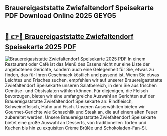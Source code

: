 ## Brauereigaststatte Zwiefaltendorf Speisekarte PDF Download Online 2025 GEYG5

# <h2><a href="http://gc8dyev.nevu.top/?p=Brauereigaststatte+Zwiefaltendorf+Speisekarte">🔗 👉🔴 Brauereigaststatte Zwiefaltendorf Speisekarte 2025 PDF</a></h2>

[![Brauereigaststatte Zwiefaltendorf Speisekarte 2025 PDF](https://i.imgur.com/dBaPXMq.png)](http://gc8dyev.nevu.top/?p=Brauereigaststatte+Zwiefaltendorf+Speisekarte)
In einem Restaurant oder Café ist das Menü des Essens nicht nur eine Liste der angebotenen Gerichte, sondern auch eine Gelegenheit für Sie, etwas zu finden, das für Ihren Geschmack köstlich und passend ist. Wenn Sie etwas Leichtes und Frisches suchen, empfehlen wir auf unserer Brauereigaststatte Zwiefaltendorf Speisekarte unseren Salatbereich, in dem Sie aus frischen Gemüse- und Obstsalaten wählen können. Für diejenigen, die Fleisch bevorzugen, bieten wir eine umfangreiche Auswahl an Gerichten auf der Brauereigaststatte Zwiefaltendorf Speisekarte an: Rindfleisch, Schweinefleisch, Huhn und Fisch. Unseren Auserwählten bieten wir Gourmet-Gerichte wie Schaschlik und Steak an, die auf einem alten Feuer zubereitet werden. Unsere Brauereigaststatte Zwiefaltendorf Speisekarte bietet eine große Auswahl an Desserts, von traditionellen Torten und Kuchen bis hin zu exquisiten Crème Brûlée und Schokoladen-Fan-Si.
